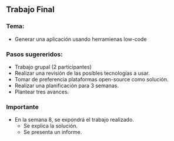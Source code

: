 ## Trabajo Final

### Tema:
* Generar una aplicación usando herramienas low-code

### Pasos sugereridos:

* Trabajo grupal (2 participantes)
* Realizar una revisión de las posibles tecnologías a usar.
* Tomar de preferencia plataformas open-source como solución.
* Realizar una planificación para 3 semanas.
* Plantear tres avances.

### Importante
* En la semana 8, se expondrá el trabajo realizado.
  * Se explica la solución.
  * Se presenta un informe.
